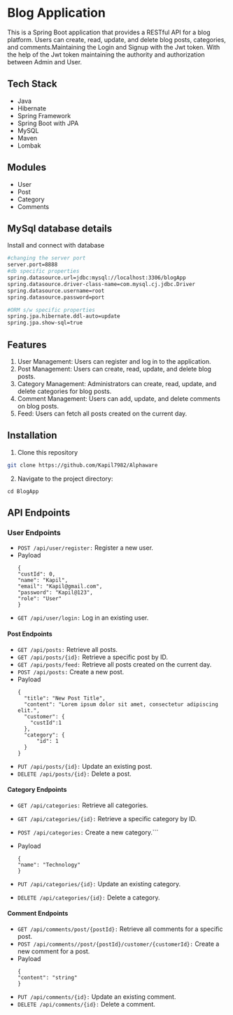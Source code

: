 # Blog Application
This is a Spring Boot application that provides a RESTful API for a blog platform. Users can create, read, update, and delete blog posts, categories, and comments.Maintaining the Login and Signup with the Jwt token. With the help of the Jwt token maintaining the authority and authorization between Admin and User.

## Tech Stack
- Java
- Hibernate
- Spring Framework
- Spring Boot with JPA
- MySQL
- Maven
- Lombak

## Modules
- User
- Post
- Category
- Comments

## MySql database details

Install and connect with database

```bash
#changing the server port
server.port=8888
#db specific properties
spring.datasource.url=jdbc:mysql://localhost:3306/blogApp
spring.datasource.driver-class-name=com.mysql.cj.jdbc.Driver
spring.datasource.username=root
spring.datasource.password=port

#ORM s/w specific properties
spring.jpa.hibernate.ddl-auto=update
spring.jpa.show-sql=true
```
## Features
1. User Management: Users can register and log in to the application.
2. Post Management: Users can create, read, update, and delete blog posts.
3. Category Management: Administrators can create, read, update, and delete categories for blog posts.
4. Comment Management: Users can add, update, and delete comments on blog posts.
5. Feed: Users can fetch all posts created on the current day.

## Installation
 1. Clone this repository
```bash
git clone https://github.com/Kapil7982/Alphaware
```
2. Navigate to the project directory:
```
cd BlogApp
```
## API Endpoints
### User Endpoints
- ```POST /api/user/register:``` Register a new user.
- Payload
  ```
  {
  "custId": 0,
  "name": "Kapil",
  "email": "Kapil@gmail.com",
  "password": "Kapil@123",
  "role": "User"
  }
  ```
- ```GET /api/user/login:``` Log in an existing user.
#### Post Endpoints
- ```GET /api/posts:``` Retrieve all posts.
- ```GET /api/posts/{id}:``` Retrieve a specific post by ID.
- ```GET /api/posts/feed:``` Retrieve all posts created on the current day.
- ```POST /api/posts:``` Create a new post.
- Payload
  ```
  {
    "title": "New Post Title",
    "content": "Lorem ipsum dolor sit amet, consectetur adipiscing elit.",
    "customer": {
      "custId":1
    },
    "category": {
        "id": 1
    }
  }
  ```
- ```PUT /api/posts/{id}:``` Update an existing post.
- ```DELETE /api/posts/{id}:``` Delete a post.
#### Category Endpoints
- ```GET /api/categories:``` Retrieve all categories.
- ```GET /api/categories/{id}:``` Retrieve a specific category by ID.
- ```POST /api/categories:``` Create a new category.```
- Payload
   ```
   {
   "name": "Technology"
   }
   ```
   
- ```PUT /api/categories/{id}:``` Update an existing category.
- ```DELETE /api/categories/{id}:``` Delete a category.
#### Comment Endpoints
- ```GET /api/comments/post/{postId}:``` Retrieve all comments for a specific post.
- ```POST /api/comments//post/{postId}/customer/{customerId}:``` Create a new comment for a post.
- Payload
   ```
   {
   "content": "string"
   }
   ```
- ```PUT /api/comments/{id}:``` Update an existing comment.
- ```DELETE /api/comments/{id}:``` Delete a comment.
